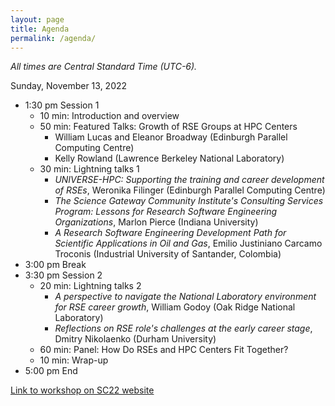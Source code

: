 ```yaml
---
layout: page
title: Agenda
permalink: /agenda/
---
```


*All times are Central Standard Time (UTC-6).*

Sunday, November 13, 2022

- 1:30 pm Session 1
    - 10 min:  Introduction and overview
    - 50 min:  Featured Talks:  Growth of RSE Groups at HPC Centers
        - William Lucas and Eleanor Broadway (Edinburgh Parallel Computing Centre)
        - Kelly Rowland (Lawrence Berkeley National Laboratory)
    - 30 min:  Lightning talks 1
        - _UNIVERSE-HPC: Supporting the training and career development of RSEs_,
        Weronika Filinger (Edinburgh Parallel Computing Centre)
        - _The Science Gateway Community Institute's Consulting Services Program: Lessons for Research Software Engineering Organizations_,
        Marlon Pierce (Indiana University)
        - _A Research Software Engineering Development Path for Scientific Applications in Oil and Gas_,
        Emilio Justiniano Carcamo Troconis (Industrial University of Santander, Colombia)
- 3:00 pm Break
- 3:30 pm Session 2
    - 20 min:  Lightning talks 2
        - _A perspective to navigate the National Laboratory environment for RSE career growth_,
        William Godoy (Oak Ridge National Laboratory)
        - _Reflections on RSE role's challenges at the early career stage_,
        Dmitry Nikolaenko (Durham University)
    - 60 min:  Panel:  How Do RSEs and HPC Centers Fit Together?
    - 10 min:  Wrap-up
- 5:00 pm End

[Link to workshop on SC22 website](https://sc22.supercomputing.org/presentation/?id=wksp132&sess=sess130)

